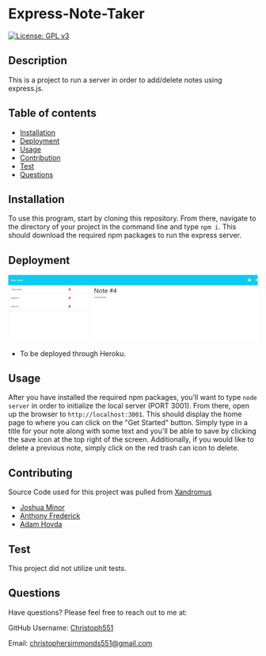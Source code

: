 # Express-Note-Taker

  [![License: GPL v3](https://img.shields.io/badge/License/GPLv3-blue.svg)](https://www.gnu.org/licenses/gpl-3.0)

## Description

This is a project to run a server in order to add/delete notes using express.js. 

## Table of contents

- [Installation](#Insallation)
- [Deployment](#Deployment)
- [Usage](#Usage)
- [Contribution](#Contributing)
- [Test](#Test)
- [Questions](#Questions)

## Installation

To use this program, start by cloning this repository. From there, navigate to the directory of your project in the command line and type `npm i`. This should download the required npm packages to run the express server.

## Deployment

![Screenshot](./Images/localhost_3001_notes.png)
- To be deployed through Heroku.

## Usage

After you have installed the required npm packages, you'll want to type `node server` in order to initialize the local server (PORT 3001). From there, open up the browser to `http://localhost:3001`. This should display the home page to where you can click on the "Get Started" button. Simply type in a title for your note along with some text and you'll be able to save by clicking the save icon at the top right of the screen. Additionally, if you would like to delete a previous note, simply click on the red trash can icon to delete.

## Contributing

Source Code used for this project was pulled from [Xandromus](https://github.com/coding-boot-camp/miniature-eureka)

- [Joshua Minor](https://github.com/jminor90)
- [Anthony Frederick](https://github.com/AnthonyFrederick7) 
- [Adam Hovda](https://github.com/adamhovda)

## Test

This project did not utilize unit tests.

## Questions

Have questions? Please feel free to reach out to me at:

GitHub Username: [Christoph551](https://github.com/Christoph551)

Email: [christophersimmonds551@gmail.com](mailto:christophersimmonds551@gmail.com)